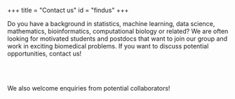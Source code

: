 +++
title = "Contact us"
id = "findus"
+++

Do you have a background in statistics, machine learning, data science, 
mathematics, bioinformatics, computational biology or related? We are often 
looking for motivated students and postdocs that want to join our
group and work in exciting biomedical problems. If you want to discuss potential 
opportunities, contact us! <br> <br> 

<P ALIGN=CENTER>
<a href="mailto:catalina.vallejos@igmm.ed.ac.uk"><i class='fa fa-2x fa-envelope'></i></a>
<a href="https://twitter.com/CataVallejosM"><i class='fa fa-2x fa-twitter'></i></a>
<a href="https://github.com/VallejosGroup"><i class='fa fa-2x fa-github'></i></a>
</P>

<br>

We also welcome enquiries from potential collaborators!

